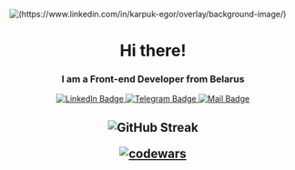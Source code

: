 ![(https://www.linkedin.com/in/karpuk-egor/overlay/background-image/)](https://media.licdn.com/dms/image/D4D16AQFt9LNDBl4t1A/profile-displaybackgroundimage-shrink_350_1400/0/1674672437458?e=1682553600&v=beta&t=j3HK0onq0aeSVWcisjzZo9qOFGaOYLQFH2kZUhKKHow)

<h1 align="center">Hi there!</h1>
<h3 align="center">I am a Front-end Developer from Belarus</h3>

<div id="badges" align="center">
  <a style={'width:100px'} href="https://www.linkedin.com/in/karpuk-egor/">
    <img src="https://img.shields.io/badge/LinkedIn-blue?style=for-the-badge&logo=linkedin&logoColor=white" alt="LinkedIn Badge"/>
  </a>
  <a style={'width:100px'} href="https://t.me/Pikadorius">
    <img src="https://img.shields.io/badge/Telegram-blue?style=for-the-badge&logo=telegram&logoColor=white" alt="Telegram Badge"/>
  </a>
  <a style={'width:100px'} href="@karpukea@yandex.by">
    <img src="https://img.shields.io/badge/Mail-blue?style=for-the-badge&logo=gmail&logoColor=white" alt="Mail Badge"/>
  </a>
</div>

<h2 align="center">
  
![GitHub Streak](https://streak-stats.demolab.com/?user=Pikadorius&theme=dark)

[![codewars](https://www.codewars.com/users/Pikadorius/badges/large)](https://www.codewars.com/users/Pikadorius)
  
</h2>
